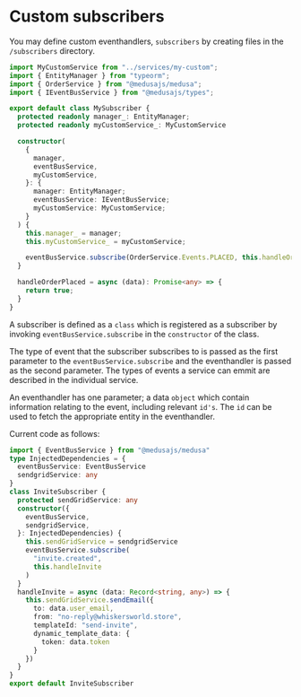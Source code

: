 # Custom subscribers

You may define custom eventhandlers, `subscribers` by creating files in the `/subscribers` directory.

```ts
import MyCustomService from "../services/my-custom";
import { EntityManager } from "typeorm";
import { OrderService } from "@medusajs/medusa";
import { IEventBusService } from "@medusajs/types";

export default class MySubscriber {
  protected readonly manager_: EntityManager;
  protected readonly myCustomService_: MyCustomService

  constructor(
    {
      manager,
      eventBusService,
      myCustomService,
    }: {
      manager: EntityManager;
      eventBusService: IEventBusService;
      myCustomService: MyCustomService;
    }
  ) {
    this.manager_ = manager;
    this.myCustomService_ = myCustomService;

    eventBusService.subscribe(OrderService.Events.PLACED, this.handleOrderPlaced);
  }

  handleOrderPlaced = async (data): Promise<any> => {
    return true;
  }
}

```

A subscriber is defined as a `class` which is registered as a subscriber by invoking `eventBusService.subscribe` in the `constructor` of the class.

The type of event that the subscriber subscribes to is passed as the first parameter to the `eventBusService.subscribe` and the eventhandler is passed as the second parameter. The types of events a service can emmit are described in the individual service.

An eventhandler has one parameter; a data `object` which contain information relating to the event, including relevant `id's`. The `id` can be used to fetch the appropriate entity in the eventhandler.



Current code as follows:

```ts
import { EventBusService } from "@medusajs/medusa"
type InjectedDependencies = {
  eventBusService: EventBusService
  sendgridService: any
}
class InviteSubscriber {
  protected sendGridService: any
  constructor({ 
    eventBusService,
    sendgridService, 
  }: InjectedDependencies) {
    this.sendGridService = sendgridService
    eventBusService.subscribe(
      "invite.created", 
      this.handleInvite
    )
  }
  handleInvite = async (data: Record<string, any>) => {
    this.sendGridService.sendEmail({
      to: data.user_email,
      from: "no-reply@whiskersworld.store",
      templateId: "send-invite",
      dynamic_template_data: {
        token: data.token
      }
    })
  }
}
export default InviteSubscriber
``````